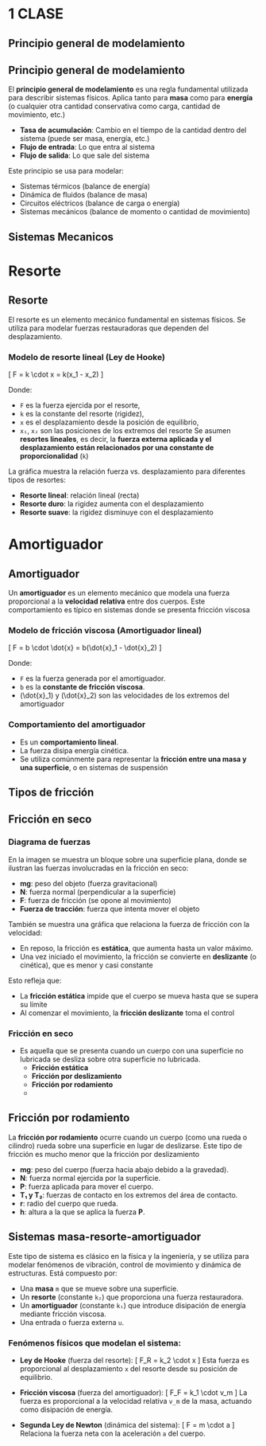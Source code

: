 # 1 CLASE
## Principio general de modelamiento
## Principio general de modelamiento

El **principio general de modelamiento** es una regla fundamental utilizada para describir sistemas físicos. Aplica tanto para **masa** como para **energía** (o cualquier otra cantidad conservativa como carga, cantidad de movimiento, etc.)
- **Tasa de acumulación**: Cambio en el tiempo de la cantidad dentro del sistema (puede ser masa, energía, etc.)
- **Flujo de entrada**: Lo que entra al sistema
- **Flujo de salida**: Lo que sale del sistema

Este principio se usa para modelar:

- Sistemas térmicos (balance de energía)
- Dinámica de fluidos (balance de masa)
- Circuitos eléctricos (balance de carga o energía)
- Sistemas mecánicos (balance de momento o cantidad de movimiento)
## Sistemas Mecanicos
# Resorte
## Resorte

El resorte es un elemento mecánico fundamental en sistemas físicos. Se utiliza para modelar fuerzas restauradoras que dependen del desplazamiento.

### Modelo de resorte lineal (Ley de Hooke)

\[
F = k \cdot x = k(x_1 - x_2)
\]

Donde:
- `F` es la fuerza ejercida por el resorte,
- `k` es la constante del resorte (rigidez),
- `x` es el desplazamiento desde la posición de equilibrio,
- `x₁`, `x₂` son las posiciones de los extremos del resorte
Se asumen **resortes lineales**, es decir, la **fuerza externa aplicada y el desplazamiento están relacionados por una constante de proporcionalidad** (`k`)

La gráfica muestra la relación fuerza vs. desplazamiento para diferentes tipos de resortes:

- **Resorte lineal**: relación lineal (recta)
- **Resorte duro**: la rigidez aumenta con el desplazamiento
- **Resorte suave**: la rigidez disminuye con el desplazamiento
# Amortiguador
## Amortiguador

Un **amortiguador** es un elemento mecánico que modela una fuerza proporcional a la **velocidad relativa** entre dos cuerpos. Este comportamiento es típico en sistemas donde se presenta fricción viscosa
### Modelo de fricción viscosa (Amortiguador lineal)

\[
F = b \cdot \dot{x} = b(\dot{x}_1 - \dot{x}_2)
\]

Donde:
- `F` es la fuerza generada por el amortiguador.
- `b` es la **constante de fricción viscosa**.
- \(\dot{x}_1\) y \(\dot{x}_2\) son las velocidades de los extremos del amortiguador
### Comportamiento del amortiguador

- Es un **comportamiento lineal**.
- La fuerza disipa energía cinética.
- Se utiliza comúnmente para representar la **fricción entre una masa y una superficie**, o en sistemas de suspensión
## Tipos de fricción
## Fricción en seco

### Diagrama de fuerzas

En la imagen se muestra un bloque sobre una superficie plana, donde se ilustran las fuerzas involucradas en la fricción en seco:
- **mg**: peso del objeto (fuerza gravitacional)
- **N**: fuerza normal (perpendicular a la superficie)
- **F**: fuerza de fricción (se opone al movimiento)
- **Fuerza de tracción**: fuerza que intenta mover el objeto

También se muestra una gráfica que relaciona la fuerza de fricción con la velocidad:

- En reposo, la fricción es **estática**, que aumenta hasta un valor máximo.
- Una vez iniciado el movimiento, la fricción se convierte en **deslizante** (o cinética), que es menor y casi constante

Esto refleja que:
- La **fricción estática** impide que el cuerpo se mueva hasta que se supera su límite
- Al comenzar el movimiento, la **fricción deslizante** toma el control
### Fricción en seco
- Es aquella que se presenta cuando un cuerpo con una superficie no lubricada se desliza sobre otra superficie no lubricada.
  - **Fricción estática**
  - **Fricción por deslizamiento**
  - **Fricción por rodamiento**
  - 
## Fricción por rodamiento

La **fricción por rodamiento** ocurre cuando un cuerpo (como una rueda o cilindro) rueda sobre una superficie en lugar de deslizarse. Este tipo de fricción es mucho menor que la fricción por deslizamiento

- **mg**: peso del cuerpo (fuerza hacia abajo debido a la gravedad).
- **N**: fuerza normal ejercida por la superficie.
- **P**: fuerza aplicada para mover el cuerpo.
- **T₁ y T₂**: fuerzas de contacto en los extremos del área de contacto.
- **r**: radio del cuerpo que rueda.
- **h**: altura a la que se aplica la fuerza **P**.
## Sistemas masa-resorte-amortiguador

Este tipo de sistema es clásico en la física y la ingeniería, y se utiliza para modelar fenómenos de vibración, control de movimiento y dinámica de estructuras. Está compuesto por:

- Una **masa** `m` que se mueve sobre una superficie.
- Un **resorte** (constante `k₂`) que proporciona una fuerza restauradora.
- Un **amortiguador** (constante `k₁`) que introduce disipación de energía mediante fricción viscosa.
- Una entrada o fuerza externa `u`.
### Fenómenos físicos que modelan el sistema:

- **Ley de Hooke** (fuerza del resorte):
  \[
  F_R = k_2 \cdot x
  \]
  Esta fuerza es proporcional al desplazamiento `x` del resorte desde su posición de equilibrio.

- **Fricción viscosa** (fuerza del amortiguador):
  \[
  F_F = k_1 \cdot v_m
  \]
  La fuerza es proporcional a la velocidad relativa `v_m` de la masa, actuando como disipación de energía.

- **Segunda Ley de Newton** (dinámica del sistema):
  \[
  F = m \cdot a
  \]
  Relaciona la fuerza neta con la aceleración `a` del cuerpo.



